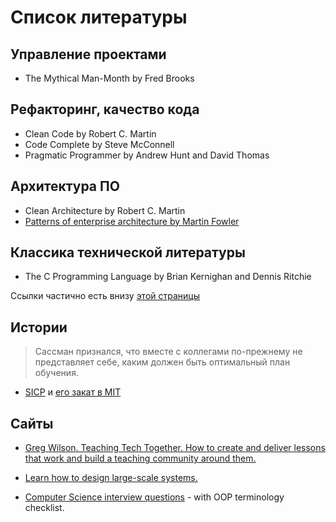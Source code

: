 Список литературы
=================

Управление проектами
--------------------

- The Mythical Man-Month by Fred Brooks


Рефакторинг, качество кода
--------------------------

- Clean Code by Robert C. Martin
- Code Complete by Steve McConnell
- Pragmatic Programmer by Andrew Hunt and David Thomas

Архитектура ПО
--------------

- Clean Architecture by Robert C. Martin
- [Patterns of enterprise architecture by Martin Fowler](https://martinfowler.com/books/eaa.html)


Классика технической литературы
-------------------------------

- The C Programming Language by Brian Kernighan and Dennis Ritchie



Ссылки частично есть внизу [этой страницы](https://stackoverflow.com/users/story/1758363)


Истории
-------


> Сассман  признался, что вместе с коллегами по-прежнему не представляет себе, каким должен быть оптимальный план обучения. 

- [SICP](https://web.mit.edu/alexmv/6.037/sicp.pdf) и [его закат в MIT](https://habr.com/ru/post/282986/)



Сайты
-----

- [Greg Wilson. Teaching Tech Together. How to create and deliver lessons that work
and build a teaching community around them.](http://teachtogether.tech/)

- [Learn how to design large-scale systems.](https://github.com/donnemartin/system-design-primer)

- [Computer Science interview questions](https://sites.google.com/site/steveyegge2/five-essential-phone-screen-questions) - with OOP terminology checklist. 


